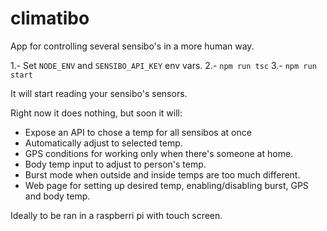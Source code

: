 # climatibo
App for controlling several sensibo's in a more human way.

1.- Set `NODE_ENV` and `SENSIBO_API_KEY` env vars.
2.- `npm run tsc`
3.- `npm run start`

It will start reading your sensibo's sensors.

Right now it does nothing, but soon it will:

- Expose an API to chose a temp for all sensibos at once
- Automatically adjust to selected temp.
- GPS conditions for working only when there's someone at home.
- Body temp input to adjust to person's temp.
- Burst mode when outside and inside temps are too much different.
- Web page for setting up desired temp, enabling/disabling burst, GPS and body temp.

Ideally to be ran in a raspberri pi with touch screen.
